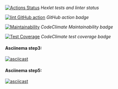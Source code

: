 [![Actions Status](https://github.com/Serggi0/python-project-lvl2/workflows/hexlet-check/badge.svg)](https://github.com/Serggi0/python-project-lvl2/actions) *Hexlet tests and linter status*

[![lint GitHub action](https://github.com/Serggi0/python-project-lvl2/workflows/lint%20GitHub%20action/badge.svg)](https://github.com/Serggi0/python-project-lvl2/actions)   *GitHub action badge*

<!-- [! [Статус действий YourActionName] (https://github.com/ { userName } / { repoName } / workflows / { workflowName } /badge.svg)] (https://github.com/ { userName } / { repoName } / action) -->

[![Maintainability](https://api.codeclimate.com/v1/badges/15ac7f5ffc55c0d8f277/maintainability)](https://codeclimate.com/github/Serggi0/python-project-lvl2/maintainability)  *CodeClimate Maintainability badge*

[![Test Coverage](https://api.codeclimate.com/v1/badges/15ac7f5ffc55c0d8f277/test_coverage)](https://codeclimate.com/github/Serggi0/python-project-lvl2/test_coverage)  *CodeClimate test coverage badge*

#### Asciinema step3:
[![asciicast](https://asciinema.org/a/392399.svg)](https://asciinema.org/a/392399)

#### Asciinema step5:
[![asciicast](https://asciinema.org/a/398291.svg)](https://asciinema.org/a/398291)